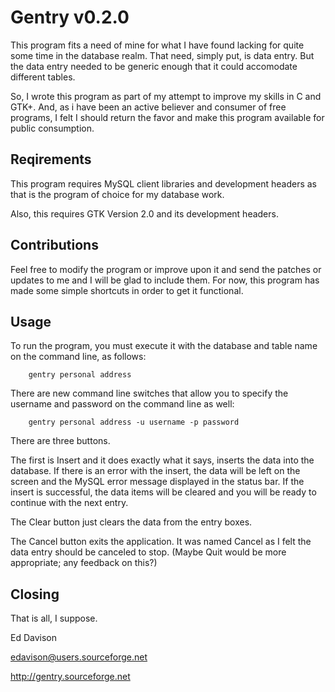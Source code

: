 # Gentry v0.2.0

This program fits a need of mine for what I have found lacking for quite
some time in the database realm.  That need, simply put, is data entry.
But the data entry needed to be generic enough that it could accomodate
different tables.

So, I wrote this program as part of my attempt to improve my skills in C
and GTK+.  And, as i have been an active believer and consumer of free
programs, I felt I should return the favor and make this program available
for public consumption.

## Reqirements

This program requires MySQL client libraries and development headers as 
that is the program of choice for my database work.

Also, this requires GTK Version 2.0 and its development headers.

## Contributions

Feel free to modify the program or improve upon it and send the patches
or updates to me and I will be glad to include them.  For now, this program
has made some simple shortcuts in order to get it functional.

## Usage

To run the program, you must execute it with the database and table name
on the command line, as follows:

```
	gentry personal address
```

There are new command line switches that allow you to specify the username
and password on the command line as well:

```
	gentry personal address -u username -p password
```


There are three buttons.  

The first is Insert and it does exactly what it says, inserts the data into
the database.  If there is an error with the insert, the data will be left
on the screen and the MySQL error message displayed in the status bar.  If
the insert is successful, the data items will be cleared and you will be
ready to continue with the next entry.

The Clear button just clears the data from the entry boxes.

The Cancel button exits the application.  It was named Cancel as I felt the
data entry should be canceled to stop.  (Maybe Quit would be more
appropriate; any feedback on this?)

## Closing

That is all, I suppose.

Ed Davison

edavison@users.sourceforge.net

http://gentry.sourceforge.net
